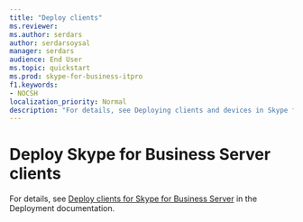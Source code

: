 ```yaml
---
title: "Deploy clients"
ms.reviewer: 
ms.author: serdars
author: serdarsoysal
manager: serdars
audience: End User
ms.topic: quickstart
ms.prod: skype-for-business-itpro
f1.keywords:
- NOCSH
localization_priority: Normal
description: "For details, see Deploying clients and devices in Skype for Business Server 2019 in the Deployment documentation."
---
```


# Deploy Skype for Business Server clients

For details, see [Deploy clients for Skype for Business Server](../../SfbServer/deploy/deploy-clients/deploy-clients.md) in the Deployment documentation.
  

